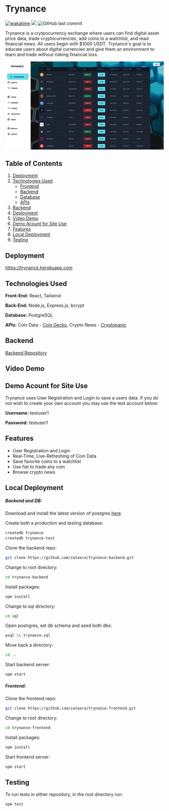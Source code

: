 # Trynance

[![wakatime](https://wakatime.com/badge/user/99e71179-209a-409a-b8bc-6612891d9ce9/project/9c23e643-6e01-4686-9b63-111f09932020.svg)](https://wakatime.com/badge/user/99e71179-209a-409a-b8bc-6612891d9ce9/project/9c23e643-6e01-4686-9b63-111f09932020) <img src="https://img.shields.io/github/languages/code-size/zataara/trynance-frontend"> ![GitHub last commit](https://img.shields.io/github/last-commit/zataara/trynance-frontend) 


Trynance is a crytpocurrency exchange where users can find digital asset price data, trade cryptocurrencies, add coins to a watchlist, and read financial news. All users begin with $1000 USDT. Trynance's goal is to educate users about digital currencies and give them an environment to learn and trade without risking financial loss.


<img src='./src/images/trynance.png'>


## Table of Contents
1. [Deployment](#Deployment)
2. [Technologies Used](#TechnologiesUsed)
    * [Frontend](#FrontEnd)
    * [Backend](#BackEnd)
    * [Database](#Database)
    * [APIs](#APIs)
2. [Backend](#Backend)
3. [Deployment](#Deployment)
4. [Video Demo](#VideoDemo)
5. [Demo Acount for Site Use](#DemoAccountForSiteUse)
6. [Features](#Features)
7. [Local Deployment](#LocalDeployment)
8. [Testing](#Testing)

## <a name='Deployemnt'></a>Deployment
https://trynance.herokuapp.com

## <a name='TechnologiesUsed'></a>Technologies Used
<a name='FrontEnd'></a><b>Front-End:</b> React, Tailwind

<a name='BackEnd'></a><b>Back-End:</b> Node.js, Express.js, bcrypt

<a name='Database'></a><b>Database:</b> PostgreSQL

<a name='APIs'></a><b>APIs:</b> Coin Data - <a href='https://www.coingecko.com/en/api/documentation'>Coin Gecko</a>, Crypto News - <a href='https://cryptopanic.com/developers/api/'>Cryptopanic</a>


## <a name='Backend'></a> Backend
<a href='https://github.com/zataara/trynance-backend'>Backend Repository</a>


## <a name='VideoDemo'></a>Video Demo



## <a name='DemoAccountForSiteUse'></a>Demo Acount for Site Use

Trynance uses User Registration and Login to save a users data. If you do not wish to create your own account you may use the test account below:

<b>Username:</b> testuser1

<b>Password:</b> testuser1

## <a name='Features'></a>Features
- User Registration and Login
- Real-Time, Live-Refreshing of Coin Data
- Save favorite coins to a watchlist
- Use fiat to trade any coin
- Browse crypto news

## <a name='LocalDeployment'></a>Local Deployment
##### Backend and DB:
Download and install the latest version of postgres <a href='https://www.postgresql.org/download/'>here</a>.

Create both a production and testing database:

```sh
createdb trynance
createdb trynance-test
```

Clone the backend repo:

```sh
git clone https://github.com/zataara/trynance-backend.git
```


Change to root directory:

```sh
cd trynance-backend
```

Install packages:

```sh
npm install
```

Change to sql directory:

```sh
cd sql
```

Open postrgres, set db schema and seed both dbs:

```sh
psql \i trynance.sql
```

Move back a directory:

```sh
cd ..
```

Start backend server:

```sh
npm start
```

##### Frontend:
Clone the frontend repo:

```sh
git clone https://github.com/zataara/trynance-frontend.git
```

Change to root directory:

```sh
cd trynance-frontend
```

Install packages:

```sh
npm install
```

Start frontend server:

```sh
npm start
```


## <a name='Testing'></a>Testing

To run tests in either repository, in the root directory run:

```sh
npm test
```
